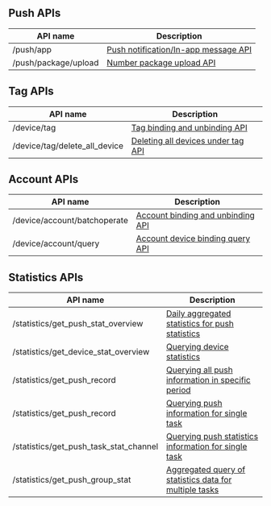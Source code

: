 

## Push APIs


| API name       |    Description       |
| ------------- | -------------    |
| /push/app         | [Push notification/In-app message API](https://intl.cloud.tencent.com/document/product/1024/33764) |
| /push/package/upload         | [Number package upload API](https://intl.cloud.tencent.com/document/product/1024/33765) |

## Tag APIs

| API name       |    Description       |
| ------------- | -------------    |
| /device/tag        | [Tag binding and unbinding API](https://intl.cloud.tencent.com/document/product/1024/33766) |
| /device/tag/delete_all_device       | [Deleting all devices under tag API](https://intl.cloud.tencent.com/document/product/1024/33767) |

## Account APIs

| API name       |    Description       |
| ------------- | -------------    |
| /device/account/batchoperate        | [Account binding and unbinding API](https://intl.cloud.tencent.com/document/product/1024/33768) |
| /device/account/query      | [Account device binding query API](https://intl.cloud.tencent.com/document/product/1024/33769) |



## Statistics APIs

| API name       |    Description       |
| ------------- | -------------    |
|/statistics/get_push_stat_overview       | [Daily aggregated statistics for push statistics](https://intl.cloud.tencent.com/document/product/1024/33770) |
|/statistics/get_device_stat_overview      | [Querying device statistics](https://intl.cloud.tencent.com/document/product/1024/33771) |
| /statistics/get_push_record   | [Querying all push information in specific period](https://intl.cloud.tencent.com/document/product/1024/33772) |
| /statistics/get_push_record   | [Querying push information for single task](https://intl.cloud.tencent.com/document/product/1024/33773) |
| /statistics/get_push_task_stat_channel   | [Querying push statistics information for single task](https://intl.cloud.tencent.com/document/product/1024/33774) |
| /statistics/get_push_group_stat    | [Aggregated query of statistics data for multiple tasks](https://intl.cloud.tencent.com/document/product/1024/33775) |






